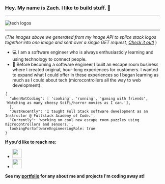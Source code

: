 ### Hey. My name is Zach. I like to build stuff. 👋

--- 

![tech logos]( https://www.stackimages.xyz/l/css-html-javascript-postgresql-nodejs-npm-react-sequelize-typescript-webpack)

---

(<em>The images above we generated from my image API to splice stack logos together into one image and sent over a single GET request, <a href="https://www.stackimages.xyz" target="_blank">Check it out!</a> </em>)

* :computer: I am a software engineer who is always enthusiasticly learning and using technology to connect people.
* :space_invader: Before becoming a software engineer I built an escape room business where I created original, hour-long experiences for customers. I wanted to expand what I could offer in these experiences so I began learning as much as I could about tech (microcontrollers all the way to web development).

```
{
  "whenNotCoding": [ 'cooking', 'running', 'gaming with friends', 'Watching as many cheesy SciFi/horror movies as I can.'], 
  ],
  "JustRecently": 'I taught Full Stack software development as an Instructor @ Fullstack Academy of Code.',
  "Currently": 'working on cool new escape room puzzles using microcontrollers and sensors.',
  lookingForSoftwareEngineeringRole: true
}
```

**If you'd like to reach me:**
* <a href="mailto:zacharyadcoding@gmail.com" target="_blank"><img style="height:30px;" src="https://img.icons8.com/external-kmg-design-basic-outline-kmg-design/32/000000/external-email-business-management-kmg-design-basic-outline-kmg-design.png"/></a>
* <a href="https://www.linkedin.com/in/droge/" target="_blank"><img style="height:30px;" src="https://img.icons8.com/ios-filled/50/000000/linkedin.png"/></a>


**See my [portfolio]([https://zacharyad.github.io/](https://octopus-app-6s53x.ondigitalocean.app/)) for any about me and projects I'm coding away at!**

